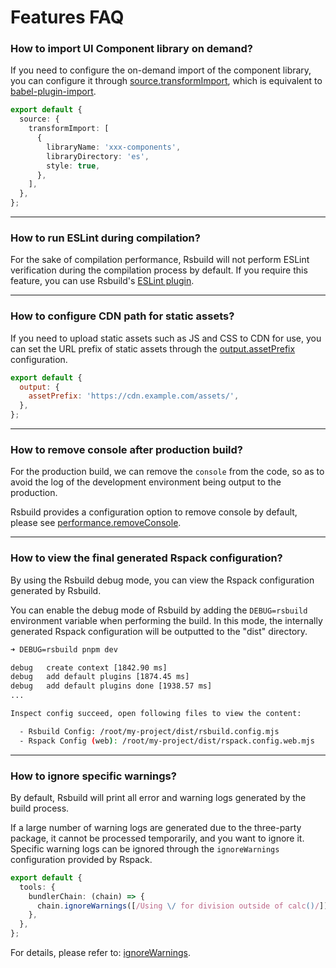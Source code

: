 # Features FAQ

### How to import UI Component library on demand?

If you need to configure the on-demand import of the component library, you can configure it through [source.transformImport](/config/source/transform-import), which is equivalent to [babel-plugin-import](https://npmjs.com/package/babel-plugin-import).

```ts
export default {
  source: {
    transformImport: [
      {
        libraryName: 'xxx-components',
        libraryDirectory: 'es',
        style: true,
      },
    ],
  },
};
```

---

### How to run ESLint during compilation?

For the sake of compilation performance, Rsbuild will not perform ESLint verification during the compilation process by default. If you require this feature, you can use Rsbuild's [ESLint plugin](/plugins/list/plugin-eslint).

---

### How to configure CDN path for static assets?

If you need to upload static assets such as JS and CSS to CDN for use, you can set the URL prefix of static assets through the [output.assetPrefix](/config/output/asset-prefix) configuration.

```js
export default {
  output: {
    assetPrefix: 'https://cdn.example.com/assets/',
  },
};
```

---

### How to remove console after production build?

For the production build, we can remove the `console` from the code, so as to avoid the log of the development environment being output to the production.

Rsbuild provides a configuration option to remove console by default, please see [performance.removeConsole](/config/performance/remove-console).

---

### How to view the final generated Rspack configuration?

By using the Rsbuild debug mode, you can view the Rspack configuration generated by Rsbuild.

You can enable the debug mode of Rsbuild by adding the `DEBUG=rsbuild` environment variable when performing the build. In this mode, the internally generated Rspack configuration will be outputted to the "dist" directory.

```bash
➜ DEBUG=rsbuild pnpm dev

debug   create context [1842.90 ms]
debug   add default plugins [1874.45 ms]
debug   add default plugins done [1938.57 ms]
...

Inspect config succeed, open following files to view the content:

  - Rsbuild Config: /root/my-project/dist/rsbuild.config.mjs
  - Rspack Config (web): /root/my-project/dist/rspack.config.web.mjs
```

---

### How to ignore specific warnings?

By default, Rsbuild will print all error and warning logs generated by the build process.

If a large number of warning logs are generated due to the three-party package, it cannot be processed temporarily, and you want to ignore it. Specific warning logs can be ignored through the `ignoreWarnings` configuration provided by Rspack.

```ts
export default {
  tools: {
    bundlerChain: (chain) => {
      chain.ignoreWarnings([/Using \/ for division outside of calc()/]);
    },
  },
};
```

For details, please refer to: [ignoreWarnings](https://webpack.js.org/configuration/other-options/#ignorewarnings).
